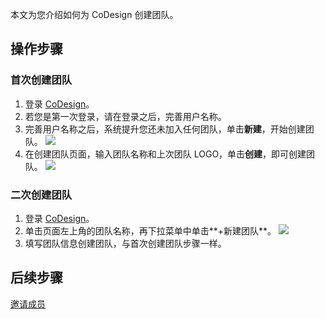 本文为您介绍如何为 CoDesign 创建团队。






## 操作步骤

### 首次创建团队

1. 登录 [CoDesign](https://codesign.qq.com/)。
2. 若您是第一次登录，请在登录之后，完善用户名称。
3. 完善用户名称之后，系统提升您还未加入任何团队，单击**新建**，开始创建团队。
![](https://main.qcloudimg.com/raw/b081121fc7a0a88bbe50e2c84ffdb7fa.jpg)
4. 在创建团队页面，输入团队名称和上次团队 LOGO，单击**创建**，即可创建团队。
![](https://main.qcloudimg.com/raw/0d56b5f16cfae2961c6deaa67c47ebf0.jpg)


### 二次创建团队


1. 登录 [CoDesign](https://codesign.qq.com/)。
2. 单击页面左上角的团队名称，再下拉菜单中单击**+新建团队**。
![](https://qcloudimg.tencent-cloud.cn/raw/7bf5ef7f99fd4d42177ccc49212a1720.jpg)
3. 填写团队信息创建团队，与首次创建团队步骤一样。

## 后续步骤

[邀请成员](https://cloud.tencent.com/document/product/1336/49383)
